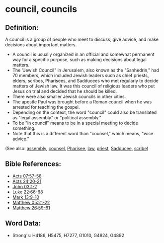 # council, councils #

## Definition: ##

A council is a group of people who meet to discuss, give advice, and make decisions about important matters.

* A council is usually organized in an official and somewhat permanent way for a specific purpose, such as making decisions about legal matters.
* The "Jewish Council" in Jerusalem, also known as the "Sanhedrin," had 70 members, which included Jewish leaders such as chief priests, elders, scribes, Pharisees, and Sadducees who met regularly to decide matters of Jewish law. It was this council of religious leaders who put Jesus on trial and decided that he should be killed.
* There were also smaller Jewish councils in other cities.
* The apostle Paul was brought before a Roman council when he was arrested for teaching the gospel.
* Depending on the context, the word "council" could also be translated as "legal assembly" or "political assembly."
* To be "in council" means to be in a special meeting to decide something.
* Note that this is a different word than "counsel," which means, "wise advice."

(See also: [assembly](../other/assembly.md), [counsel](../other/counselor.md), [Pharisee](../kt/pharisee.md), [law](../kt/lawofmoses.md), [priest](../kt/priest.md), [Sadducee](../kt/sadducee.md), [scribe](../kt/scribe.md))

## Bible References: ##

* [Acts 07:57-58](rc://en/tn/help/act/07/57)
* [Acts 24:20-21](rc://en/tn/help/act/24/20)
* [John 03:1-2](rc://en/tn/help/jhn/03/01)
* [Luke 22:66-68](rc://en/tn/help/luk/22/66)
* [Mark 13:9-10](rc://en/tn/help/mrk/13/09)
* [Matthew 05:21-22](rc://en/tn/help/mat/05/21)
* [Matthew 26:59-61](rc://en/tn/help/mat/26/59)

## Word Data: ##

* Strong's: H4186, H5475, H7277, G1010, G4824, G4892
